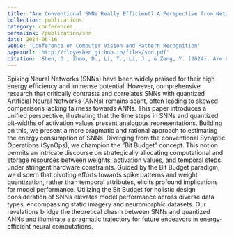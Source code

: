 ```yaml
---
title: "Are Conventional SNNs Really Efficient? A Perspective from Network Quantization"
collection: publications
category: conferences
permalink: /publication/snn
date: 2024-06-16
venue: 'Conference on Computer Vision and Pattern Recognition'
paperurl: 'http://floyeshen.github.io/files/snn.pdf'
citation: 'Shen, G., Zhao, D., Li, T., Li, J., & Zeng, Y. (2024). Are Conventional SNNs Really Efficient? A Perspective from Network Quantization. In Proceedings of the IEEE/CVF Conference on Computer Vision and Pattern Recognition (pp. 27538–27547).'
---
```


Spiking Neural Networks (SNNs) have been widely praised for their high energy efficiency and immense potential. However, comprehensive research that critically contrasts and correlates SNNs with quantized Artificial Neural Networks (ANNs) remains scant, often leading to skewed comparisons lacking fairness towards ANNs. This paper introduces a unified perspective, illustrating that the time steps in SNNs and quantized bit-widths of activation values present analogous representations. Building on this, we present a more pragmatic and rational approach to estimating the energy consumption of SNNs. Diverging from the conventional Synaptic Operations (SynOps), we champion the ”Bit Budget” concept. This notion permits an intricate discourse on strategically allocating computational and storage resources between weights, activation values, and temporal steps under stringent hardware constraints. Guided by the Bit Budget paradigm, we discern that pivoting efforts towards spike patterns and weight quantization, rather than temporal attributes, elicits profound implications for model performance. Utilizing the Bit Budget for holistic design consideration of SNNs elevates model performance across diverse data types, encompassing static imagery and neuromorphic datasets. Our revelations bridge the theoretical chasm between SNNs and quantized ANNs and illuminate a pragmatic trajectory for future endeavors in energy-efficient neural computations.